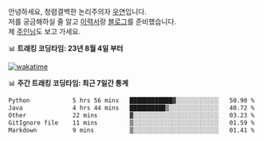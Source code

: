 안녕하세요, 청렴결백한 논리주의자 [우연](https://dev-wooyeon.github.io/quiz-app/)입니다.  
저를 궁금해하실 줄 알고 [이력서](https://ieunune.notion.site/d836ecc9172144d4b39f185b89f16a62)랑 [블로그](https://notion-blog-ieunune.vercel.app)를 준비했습니다.  
제 [주인님](https://www.instagram.com/lovely_hiru_hari_s2/)도 보고 가세요.


📊 **트래킹 코딩타임: 23년 8월 4일 부터**  

[![wakatime](https://wakatime.com/badge/user/099dd627-fdab-4072-b87a-fa91c7a76d8d.svg?style=for-the-badge)](https://wakatime.com/@099dd627-fdab-4072-b87a-fa91c7a76d8d)

📊 **주간 트래킹 코딩타임: 최근 7일간 통계**

<!--START_SECTION:waka-->

```txt
Python            5 hrs 56 mins   ████████████▓░░░░░░░░░░░░   50.90 %
Java              4 hrs 44 mins   ██████████▒░░░░░░░░░░░░░░   40.72 %
Other             22 mins         ▓░░░░░░░░░░░░░░░░░░░░░░░░   03.23 %
GitIgnore file    11 mins         ▒░░░░░░░░░░░░░░░░░░░░░░░░   01.59 %
Markdown          9 mins          ▒░░░░░░░░░░░░░░░░░░░░░░░░   01.41 %
```

<!--END_SECTION:waka-->

<!-- ![](./profile-3d-contrib/profile-night-view.svg)-->
